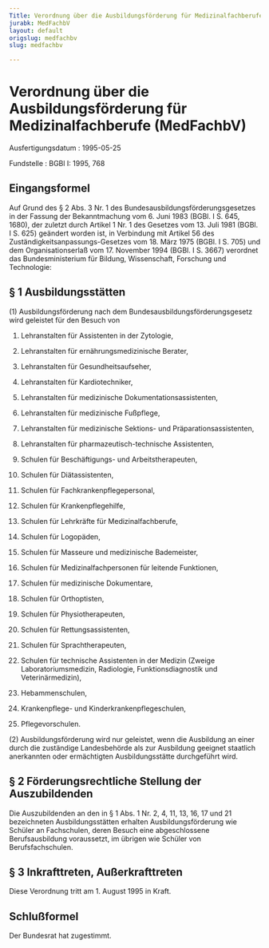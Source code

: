 ```yaml
---
Title: Verordnung über die Ausbildungsförderung für Medizinalfachberufe
jurabk: MedFachbV
layout: default
origslug: medfachbv
slug: medfachbv

---
```


# Verordnung über die Ausbildungsförderung für Medizinalfachberufe (MedFachbV)

Ausfertigungsdatum
:   1995-05-25

Fundstelle
:   BGBl I: 1995, 768

## Eingangsformel

Auf Grund des § 2 Abs. 3 Nr. 1 des Bundesausbildungsförderungsgesetzes
in der Fassung der Bekanntmachung vom 6. Juni 1983 (BGBl. I S. 645,
1680), der zuletzt durch Artikel 1 Nr. 1 des Gesetzes vom 13. Juli
1981 (BGBl. I S. 625) geändert worden ist, in Verbindung mit Artikel
56 des Zuständigkeitsanpassungs-Gesetzes vom 18. März 1975 (BGBl. I S.
705) und dem Organisationserlaß vom 17. November 1994 (BGBl. I S.
3667) verordnet das Bundesministerium für Bildung, Wissenschaft,
Forschung und Technologie:

## § 1 Ausbildungsstätten

(1) Ausbildungsförderung nach dem Bundesausbildungsförderungsgesetz
wird geleistet für den Besuch von

1.  Lehranstalten für Assistenten in der Zytologie,


2.  Lehranstalten für ernährungsmedizinische Berater,


3.  Lehranstalten für Gesundheitsaufseher,


4.  Lehranstalten für Kardiotechniker,


5.  Lehranstalten für medizinische Dokumentationsassistenten,


6.  Lehranstalten für medizinische Fußpflege,


7.  Lehranstalten für medizinische Sektions- und Präparationsassistenten,


8.  Lehranstalten für pharmazeutisch-technische Assistenten,


9.  Schulen für Beschäftigungs- und Arbeitstherapeuten,


10. Schulen für Diätassistenten,


11. Schulen für Fachkrankenpflegepersonal,


12. Schulen für Krankenpflegehilfe,


13. Schulen für Lehrkräfte für Medizinalfachberufe,


14. Schulen für Logopäden,


15. Schulen für Masseure und medizinische Bademeister,


16. Schulen für Medizinalfachpersonen für leitende Funktionen,


17. Schulen für medizinische Dokumentare,


18. Schulen für Orthoptisten,


19. Schulen für Physiotherapeuten,


20. Schulen für Rettungsassistenten,


21. Schulen für Sprachtherapeuten,


22. Schulen für technische Assistenten in der Medizin (Zweige
    Laboratoriumsmedizin, Radiologie, Funktionsdiagnostik und
    Veterinärmedizin),


23. Hebammenschulen,


24. Krankenpflege- und Kinderkrankenpflegeschulen,


25. Pflegevorschulen.




(2) Ausbildungsförderung wird nur geleistet, wenn die Ausbildung an
einer durch die zuständige Landesbehörde als zur Ausbildung geeignet
staatlich anerkannten oder ermächtigten Ausbildungsstätte durchgeführt
wird.

## § 2 Förderungsrechtliche Stellung der Auszubildenden

Die Auszubildenden an den in § 1 Abs. 1 Nr. 2, 4, 11, 13, 16, 17 und
21 bezeichneten Ausbildungsstätten erhalten Ausbildungsförderung wie
Schüler an Fachschulen, deren Besuch eine abgeschlossene
Berufsausbildung voraussetzt, im übrigen wie Schüler von
Berufsfachschulen.

## § 3 Inkrafttreten, Außerkrafttreten

Diese Verordnung tritt am 1. August 1995 in Kraft.

## Schlußformel

Der Bundesrat hat zugestimmt.

